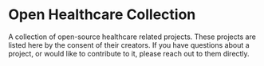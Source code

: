 # Open Healthcare Collection
A collection of open-source healthcare related projects. These projects are listed here by the consent of their creators. If you have questions about a project, or would like to contribute to it, please reach out to them directly.
